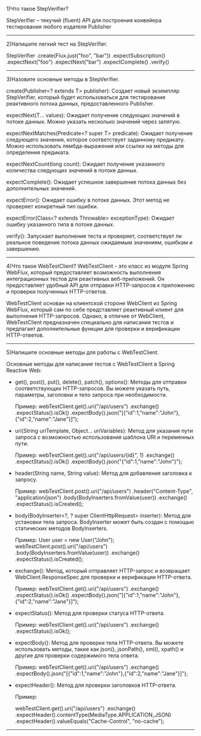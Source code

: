 1)Что такое StepVerifier?

StepVerifier  – текучий (fluent) API для построения конвейера тестирования любого издателя Publisher

--------------------------------------------------------------------------------------------------------------------

2)Напишите легкий тест на StepVerifier.

StepVerifier
    .create(Flux.just("foo", "bar"))
    .expectSubscription()
    .expectNext("foo")
    .expectNext("bar")
    .expectComplete()
    .verify()

--------------------------------------------------------------------------------------------------------------------

3)Назовите основные методы в StepVerifier.

create(Publisher<? extends T> publisher): Создает новый экземпляр StepVerifier, который будет использоваться для тестирования реактивного потока данных, предоставленного Publisher.

expectNext(T... values): Ожидает получение следующих значений в потоке данных. Можно указать несколько значений через запятую.

expectNextMatches(Predicate<? super T> predicate): Ожидает получение следующего значения, которое соответствует заданному предикату. Можно использовать лямбда-выражения или ссылки на методы для определения предиката.

expectNextCount(long count): Ожидает получение указанного количества следующих значений в потоке данных.

expectComplete(): Ожидает успешное завершение потока данных без дополнительных значений.

expectError(): Ожидает ошибку в потоке данных. Этот метод не проверяет конкретный тип ошибки.

expectError(Class<? extends Throwable> exceptionType): Ожидает ошибку указанного типа в потоке данных.

verify(): Запускает выполнение теста и проверяет, соответствует ли реальное поведение потока данных ожидаемым значениям, ошибкам и завершению.

--------------------------------------------------------------------------------------------------------------------

4)Что такое WebTestClient?
WebTestClient - это класс из модуля Spring WebFlux, который предоставляет возможность выполнения интеграционных тестов для реактивных веб-приложений. Он предоставляет удобный API для отправки HTTP-запросов к приложению и проверки полученных HTTP-ответов.

WebTestClient основан на клиентской стороне WebClient из Spring WebFlux, который сам по себе представляет реактивный клиент для выполнения HTTP-запросов. Однако, в отличие от WebClient, WebTestClient предназначен специально для написания тестов и предлагает дополнительные функции для проверки и верификации HTTP-ответов.

--------------------------------------------------------------------------------------------------------------------

5)Напишите основные методы для работы с WebTestClient.

Основные методы для написания тестов с WebTestClient в Spring Reactive Web:

- get(), post(), put(), delete(), patch(), options(): Методы для отправки соответствующих HTTP-запросов. Вы можете указать путь, параметры, заголовки и тело запроса при необходимости.

    Пример:
    webTestClient.get().uri("/api/users")
        .exchange()
        .expectStatus().isOk()
        .expectBody().json("[{\"id\":1,\"name\":\"John\"},{\"id\":2,\"name\":\"Jane\"}]");

- uri(String uriTemplate, Object... uriVariables): Метод для указания пути запроса с возможностью использования шаблона URI и переменных пути.

    Пример:
    webTestClient.get().uri("/api/users/{id}", 1)
        .exchange()
        .expectStatus().isOk()
        .expectBody().json("{\"id\":1,\"name\":\"John\"}");

- header(String name, String value): Метод для добавления заголовка к запросу.

    Пример:
    webTestClient.post().uri("/api/users")
        .header("Content-Type", "application/json")
        .body(BodyInserters.fromValue(user))
        .exchange()
        .expectStatus().isCreated();

- body(BodyInserter<?, ? super ClientHttpRequest> inserter): Метод для установки тела запроса. BodyInserter может быть создан с помощью статических методов BodyInserters.

    Пример:
    User user = new User("John");
    webTestClient.post().uri("/api/users")
        .body(BodyInserters.fromValue(user))
        .exchange()
        .expectStatus().isCreated();

- exchange(): Метод, который отправляет HTTP-запрос и возвращает WebClient.ResponseSpec для проверки и верификации HTTP-ответа.

    Пример:
    webTestClient.get().uri("/api/users")
        .exchange()
        .expectStatus().isOk()
        .expectBody().json("[{\"id\":1,\"name\":\"John\"},{\"id\":2,\"name\":\"Jane\"}]");

- expectStatus(): Метод для проверки статуса HTTP-ответа.

    Пример:
    webTestClient.get().uri("/api/users")
        .exchange()
        .expectStatus().isOk();

- expectBody(): Метод для проверки тела HTTP-ответа. Вы можете использовать методы, такие как json(), jsonPath(), xml(), xpath() и другие для проверки содержимого тела ответа.

    Пример:
    webTestClient.get().uri("/api/users")
        .exchange()
        .expectBody().json("[{\"id\":1,\"name\":\"John\"},{\"id\":2,\"name\":\"Jane\"}]");

- expectHeader(): Метод для проверки заголовков HTTP-ответа.

    Пример:

    webTestClient.get().uri("/api/users")
        .exchange()
        .expectHeader().contentType(MediaType.APPLICATION_JSON)
        .expectHeader().valueEquals("Cache-Control", "no-cache");

--------------------------------------------------------------------------------------------------------------------